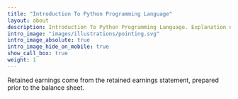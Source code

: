 ```yaml
---
title: "Introduction To Python Programming Language"
layout: about
description: Introduction To Python Programming Language. Explanation of core concepts
intro_image: "images/illustrations/pointing.svg"
intro_image_absolute: true
intro_image_hide_on_mobile: true
show_call_box: true
weight: 1
---
```


Retained earnings come from the retained earnings statement, prepared prior to the balance sheet.
